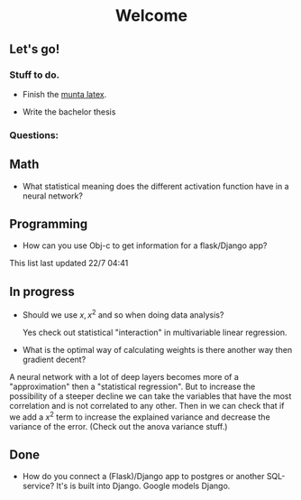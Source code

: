 

<h1 align="center">Welcome</h1>

## Let's go!

### Stuff to do.

* Finish the [munta latex](https://www.sharelatex.com/project/592edbf359a8a3210557fb14).<br/>

* Write the bachelor thesis


### Questions:
## Math

* What statistical meaning does the different activation function have in a neural network?
## Programming

* How can you use Obj-c to get information for a flask/Django app?

This list last updated 22/7 04:41

## In progress
* Should we use $x, x^{2}$ and so when doing data analysis?

  Yes check out statistical "interaction" in multivariable linear regression.
* What is the optimal way of calculating weights is there another way then gradient decent?

A neural network with a lot of deep layers becomes more of a "approximation" then a "statistical regression". But to increase the possibility of a steeper decline we can take the variables that have the most correlation and is not correlated to any other. Then in we can check that if we add a $x^2$ term to increase the explained variance and decrease the variance of the error. (Check out the anova variance stuff.)


## Done
* How do you connect a (Flask)/Django app to postgres or another SQL-service?
  It's is built into Django. Google models Django.
